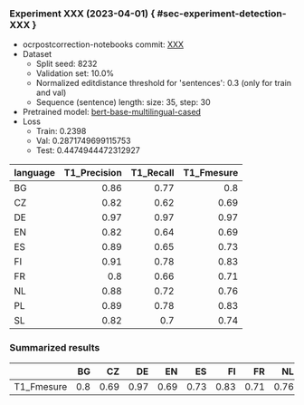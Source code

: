 ### Experiment XXX (2023-04-01) { #sec-experiment-detection-XXX }

* ocrpostcorrection-notebooks commit: [XXX](XXX)
* Dataset
    * Split seed: 8232
    * Validation set: 10.0%
    * Normalized editdistance threshold for 'sentences': 0.3 (only for train and val)
    * Sequence (sentence) length: size: 35, step: 30
* Pretrained model: [bert-base-multilingual-cased](https://huggingface.co/bert-base-multilingual-cased)
* Loss
    * Train: 0.2398
    * Val: 0.2871749699115753
    * Test: 0.4474944472312927

| language   |   T1_Precision |   T1_Recall |   T1_Fmesure |
|:-----------|---------------:|------------:|-------------:|
| BG         |           0.86 |        0.77 |         0.8  |
| CZ         |           0.82 |        0.62 |         0.69 |
| DE         |           0.97 |        0.97 |         0.97 |
| EN         |           0.82 |        0.64 |         0.69 |
| ES         |           0.89 |        0.65 |         0.73 |
| FI         |           0.91 |        0.78 |         0.83 |
| FR         |           0.8  |        0.66 |         0.71 |
| NL         |           0.88 |        0.72 |         0.76 |
| PL         |           0.89 |        0.78 |         0.83 |
| SL         |           0.82 |        0.7  |         0.74 |

### Summarized results

|            |   BG |   CZ |   DE |   EN |   ES |   FI |   FR |   NL |   PL |   SL |
|:-----------|-----:|-----:|-----:|-----:|-----:|-----:|-----:|-----:|-----:|-----:|
| T1_Fmesure |  0.8 | 0.69 | 0.97 | 0.69 | 0.73 | 0.83 | 0.71 | 0.76 | 0.83 | 0.74 |